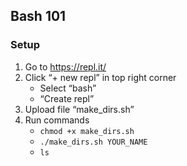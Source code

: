 ## Bash 101

### Setup

1. Go to https://repl.it/
2. Click “+ new repl” in top right corner
	* Select “bash”
	* “Create repl”
3. Upload file “make_dirs.sh”
4. Run commands 
	* `chmod +x make_dirs.sh`
	* `./make_dirs.sh YOUR_NAME`
	* `ls`

